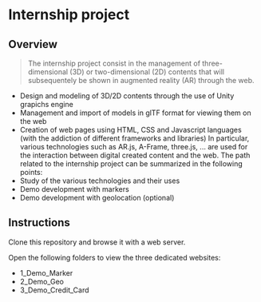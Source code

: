 # Internship project
## Overview
> The internship project consist in the management of three-dimensional (3D) or two-dimensional (2D) contents that will subsequentely be shown in augmented reality (AR) through the web.
 - Design and modeling of 3D/2D contents through the use of Unity grapichs engine
 - Management and import of models in glTF format for viewing them on the web
 - Creation of web pages using HTML, CSS and Javascript languages (with the addiction of different frameworks and libraries)
In particular, various technologies such as AR.js, A-Frame, three.js, ... are used for the interaction between digital created content and the web.
The path related to the internship project can be summarized in the following points:
 - Study of the various technologies and their uses
 - Demo development with markers
 - Demo development with geolocation (optional)

## Instructions
Clone this repository and browse it with a web server.

Open the following folders to view the three dedicated websites:
 - 1_Demo_Marker
 - 2_Demo_Geo
 - 3_Demo_Credit_Card